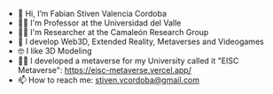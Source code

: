 - 👋 Hi, I’m Fabian Stiven Valencia Cordoba
- 🧑‍🏫 I'm Professor at the Universidad del Valle
- 🧑‍💼 I'm Researcher at the Camaleón Research Group
- 👀 I develop Web3D, Extended Reality, Metaverses and Videogames
- 🤓 I like 3D Modeling
- 🧑‍💻 I developed a metaverse for my University called it "EISC Metaverse": https://eisc-metaverse.vercel.app/
- 📫 How to reach me: stiven.vcordoba@gmail.com
